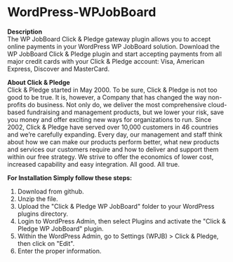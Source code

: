 WordPress-WPJobBoard
=====================
<strong> Description </strong> <br>
The WP JobBoard Click & Pledge gateway plugin allows you to accept online payments in your WordPress WP JobBoard solution. Download the WP JobBoard Click & Pledge plugin and start accepting payments from all major credit cards with your Click & Pledge account: Visa, American Express, Discover and MasterCard.

<strong>  About Click & Pledge </strong> <br>
Click & Pledge started in May 2000. To be sure, Click & Pledge is not too good to be true. It is, however, a Company that has changed the way non-profits do business. Not only do, we deliver the most comprehensive cloud-based fundraising and management products, but we lower your risk, save you money and offer exciting new ways for organizations to run. Since 2002, Click & Pledge have served over 10,000 customers in 46 countries and we’re carefully expanding. Every day, our management and staff think about how we can make our products perform better, what new products and services our customers require and how to deliver and support them within our free strategy. We strive to offer the economics of lower cost, increased capability and easy integration. All good. All true.

<strong>For Installation Simply follow these steps:</strong><br>
1. Download from github.<br/>
2. Unzip the file.<br/>
3. Upload the "Click & Pledge WP JobBoard" folder to your WordPress plugins directory.<br/>
4. Login to WordPress Admin, then select Plugins and activate the "Click & Pledge WP JobBoard" plugin.<br/>
5. Within the WordPress Admin, go to Settings (WPJB) > Click & Pledge, then click on "Edit".<br/>
6. Enter the proper information.

